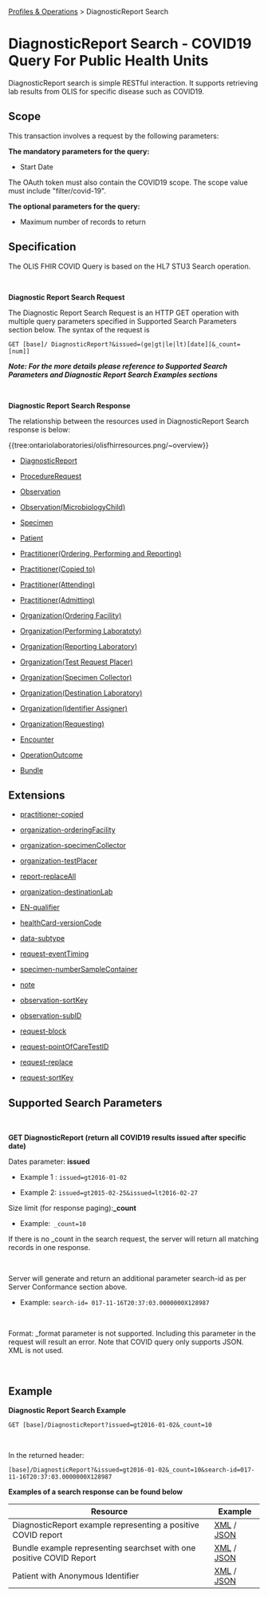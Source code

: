 <p id="breadcrumb">

[Profiles & Operations](ProfilesOperations) > DiagnosticReport Search

</p>

# DiagnosticReport Search - COVID19 Query For Public Health Units

DiagnosticReport search is simple RESTful interaction. It supports retrieving lab results from OLIS for specific disease such as COVID19.

## Scope

This transaction involves a request by the following parameters:

**The mandatory parameters for the query:**
* Start Date

The OAuth token must also contain the COVID19 scope. The scope value must include "filter/covid-19".


**The optional parameters for the query:**

* Maximum number of records to return


## Specification

The OLIS FHIR COVID Query is based on the HL7 STU3 Search operation.  

<br>


**Diagnostic Report Search Request**

The Diagnostic Report Search Request is an HTTP GET operation with multiple query parameters specified in Supported Search Parameters section below. The syntax of the request is 


`GET [base]/ DiagnosticReport?&issued=(ge|gt|le|lt)[date][&_count=[num]]`



**_Note: For the more details please reference to  Supported Search Parameters and Diagnostic Report Search Examples sections_**

<br>



**Diagnostic Report Search Response**

The relationship between the resources used in DiagnosticReport Search response is below: 


{{tree:ontariolaboratoriesi/olisfhirresources.png/~overview}}


* <a href="https://simplifier.net/ontariolaboratoriesi/diagnosticreport-provider" target="_blank">DiagnosticReport</a>

* <a href="https://simplifier.net/ontariolaboratoriesi/procedurerequest-provider" target="_blank">ProcedureRequest</a>

* <a href="https://simplifier.net/ontariolaboratoriesi/observation-provider" target="_blank">Observation</a>

* <a href="https://simplifier.net/ontariolaboratoriesi/observationmicrobiologychild-provider" target="_blank">Observation(MicrobiologyChild)</a>


* <a href="https://simplifier.net/ontariolaboratoriesi/specimen-provider" target="_blank">Specimen</a>


* <a href="https://simplifier.net/ontariolaboratoriesi/patient-provider" target="_blank">Patient</a>


* <a href="https://simplifier.net/ontariolaboratoriesi/practitioner-provider" target="_blank">Practitioner(Ordering, Performing and Reporting)</a>

* <a href="https://simplifier.net/ontariolaboratoriesi/practitionercopied-provider" target="_blank">Practitioner(Copied to)</a>

* <a href="https://simplifier.net/ontariolaboratoriesi/practitionerattending-provider" target="_blank">Practitioner(Attending)</a>

* <a href="https://simplifier.net/ontariolaboratoriesi/practitioneradmitting-provider" target="_blank">Practitioner(Admitting)</a>

* <a href="https://simplifier.net/ontariolaboratoriesi/organizationorderingfacility-provider" target="_blank">Organization(Ordering Facility)</a>

* <a href="https://simplifier.net/ontariolaboratoriesi/organizationperforming-provider" target="_blank">Organization(Performing Laboratoty)</a>

* <a href="https://simplifier.net/ontariolaboratoriesi/organizationreporting-provider" target="_blank">Organization(Reporting Laboratory)</a>

* <a href="https://simplifier.net/ontariolaboratoriesi/organizationrequestplacer-provider" target="_blank">Organization(Test Request Placer)</a>

* <a href="https://simplifier.net/ontariolaboratoriesi/organizationspecimencollector-provider" target="_blank">Organization(Specimen Collector)</a>

* <a href="https://simplifier.net/ontariolaboratoriesi/organizationdestination-provider" target="_blank">Organization(Destination Laboratory)</a>


* <a href="https://simplifier.net/ontariolaboratoriesi/organizationassigner-provider" target="_blank">Organization(Identifier Assigner)</a>

* <a href="https://simplifier.net/ontariolaboratoriesi/organizationrequesting-provider" target="_blank">Organization(Requesting)</a>

* <a href="https://simplifier.net/ontariolaboratoriesi/encounter-provider" target="_blank">Encounter</a>

* <a href="https://simplifier.net/ontariolaboratoriesi/operationoutcome-provider" target="_blank">OperationOutcome</a>

* <a href="https://simplifier.net/ontariolaboratoriesi/bundle-provider" target="_blank">Bundle</a>



## Extensions


* <a href="https://simplifier.net/OntarioLaboratoriesI/practitioner-copied/~overview" target="_blank">practitioner-copied</a>

* <a href="https://simplifier.net/ontariolaboratoriesi/organization-orderingfacility" target="_blank"> organization-orderingFacility</a>

* <a href="https://simplifier.net/ontariolaboratoriesi/organization-specimencollector" target="_blank"> organization-specimenCollector</a>

* <a href="https://simplifier.net/ontariolaboratoriesi/organization-testplacer" target="_blank"> organization-testPlacer </a>

* <a href="https://simplifier.net/ontariolaboratoriesi/report-replaceall" target="_blank"> report-replaceAll </a>

* <a href="https://simplifier.net/ontariolaboratoriesi/organization-destinationlab" target="_blank"> organization-destinationLab </a>

* <a href="https://simplifier.net/ontariolaboratoriesi/en-qualifier" target="_blank">EN-qualifier</a>

* <a href="https://simplifier.net/ontariolaboratoriesi/healthcard-versioncode" target="_blank"> healthCard-versionCode </a>

* <a href="https://simplifier.net/OntarioLaboratoriesI/data-subtype" target="_blank"> data-subtype </a>

* <a href="https://simplifier.net/ontariolaboratoriesi/request-eventtiming" target="_blank"> request-eventTiming </a>

* <a href="https://simplifier.net/ontariolaboratoriesi/specimen-numbersamplecontainer" target="_blank"> specimen-numberSampleContainer </a>

* <a href="https://simplifier.net/ontariolaboratoriesi/note" target="_blank"> note </a>

* <a href="https://simplifier.net/ontariolaboratoriesi/observation-sortkey" target="_blank"> observation-sortKey </a>

* <a href="https://simplifier.net/ontariolaboratoriesi/observation-subid" target="_blank"> observation-subID </a>

* <a href="https://simplifier.net/ontariolaboratoriesi/request-block" target="_blank"> request-block </a>

* <a href="https://simplifier.net/ontariolaboratoriesi/request-pointofcaretestid" target="_blank"> request-pointOfCareTestID </a>

* <a href="https://simplifier.net/ontariolaboratoriesi/requets-replace" target="_blank"> request-replace </a>

* <a href="https://simplifier.net/ontariolaboratoriesi/request-sortkey" target="_blank"> request-sortKey </a>

## Supported Search Parameters

<br>

**GET DiagnosticReport (return all COVID19 results issued after specific date)**

Dates parameter: **issued**

* Example 1 : `issued=gt2016-01-02`

* Example 2: `issued=gt2015-02-25&issued=lt2016-02-27`

Size limit (for response paging):**_count**

* Example:` _count=10`

If there is no _count in the search request, the server will return all matching records in one response.

<br>

Server will generate and return an additional parameter search-id as per Server Conformance section above.

* Example: `search-id= 017-11-16T20:37:03.0000000X128987`

<br>

Format: _format parameter is not supported. Including this parameter in the request will result an error. Note that COVID query only supports JSON. XML is not used.



<br>

## Example

**Diagnostic Report Search Example**


`GET [base]/DiagnosticReport?issued=gt2016-01-02&_count=10`

<br>


In the returned header:

`[base]/DiagnosticReport?&issued=gt2016-01-02&_count=10&search-id=017-11-16T20:37:03.0000000X128987`


**Examples of a search response can be found below**

| Resource | Example        |                                                                                      
---------------|-----------------------|
| DiagnosticReport example representing a positive COVID report        |  <a href="https://simplifier.net/OntarioLaboratoriesI/DiagnosticReport-COVID-Positive-Example" target="_blank"> XML</a> / <a href="https://simplifier.net/OntarioLaboratoriesI/DiagnosticReport-COVID-Positive-Example/~json" target="_blank"> JSON</a>          |    
| Bundle example representing searchset with one positive COVID Report        |  <a href="https://simplifier.net/ontariolaboratoriesi/bundle-example-covid-query" target="_blank"> XML</a> / <a href="https://simplifier.net/ontariolaboratoriesi/bundle-example-covid-query/~json" target="_blank"> JSON</a>         |   
| Patient with Anonymous Identifier        |   <a href="https://simplifier.net/ontariolaboratoriesi/patient-anon-id-example/~xml" target="_blank"> XML</a> / <a href="https://simplifier.net/ontariolaboratoriesi/patient-anon-id-example/~json" target="_blank"> JSON</a>          |     